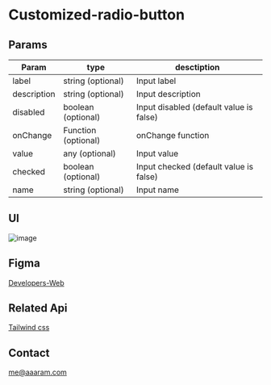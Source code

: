 # Customized-radio-button

## Params

| Param       | type                | desctiption                             |
| ----------- | ------------------- | --------------------------------------- |
| label       | string (optional)   | Input label                             |
| description | string (optional)   | Input description                       |
| disabled    | boolean (optional)  | Input disabled (default value is false) |
| onChange    | Function (optional) | onChange function                       |
| value       | any (optional)      | Input value                             |
| checked     | boolean (optional)  | Input checked (default value is false)  |
| name        | string (optional)   | Input name                              |

## UI

![image](https://user-images.githubusercontent.com/26706369/200535364-ff051532-6a71-4f61-a0c1-567e3b05b3e8.png)

## Figma

[Developers-Web](https://www.figma.com/file/M85QylCyNYF5WSj4zAVx64/Developers-Web?node-id=1230%3A0)

## Related Api

[Tailwind css](https://tailwindcss.com/)

## Contact

me@aaaram.com
